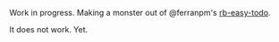 Work in progress. Making a monster out of @ferranpm's [rb-easy-todo](https://github.com/ferranpm/rb-easy-todo).

It does not work. Yet.
